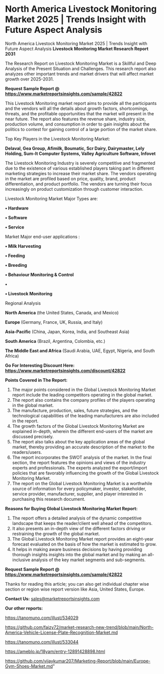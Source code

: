 # North America Livestock Monitoring Market 2025 | Trends Insight with Future Aspect Analysis
North America Livestock Monitoring Market 2025 | Trends Insight with Future Aspect Analysis
<strong>Livestock Monitoring Market Research Report 2031</strong>

The Research Report on Livestock Monitoring Market is a Skillful and Deep Analysis of the Present Situation and Challenges. This research report also analyzes other important trends and market drivers that will affect market growth over 2025-2031.

<strong>Request Sample Report @ <a href=https://www.marketreportsinsights.com/sample/42822>https://www.marketreportsinsights.com/sample/42822</a></strong>

This Livestock Monitoring market report aims to provide all the participants and the vendors will all the details about growth factors, shortcomings, threats, and the profitable opportunities that the market will present in the near future. The report also features the revenue share, industry size, production volume, and consumption in order to gain insights about the politics to contest for gaining control of a large portion of the market share.

Top Key Players in the Livestock Monitoring Market:

<strong>Delaval, Gea Group, Afimilk, Boumatic, Scr Dairy, Dairymaster, Lely Holding, Sum-It Computer Systems, Valley Agriculture Software, Infovet</strong>

The Livestock Monitoring Industry is severely competitive and fragmented due to the existence of various established players taking part in different marketing strategies to increase their market share. The vendors operating in the market are profiled based on price, quality, brand, product differentiation, and product portfolio. The vendors are turning their focus increasingly on product customization through customer interaction.

Livestock Monitoring Market Major Types are:

<strong>•  Hardware

•  Software

•  Service</strong>

Market Major end-user applications :

<strong>•  Milk Harvesting

•  Feeding

•  Breeding

•  Behaviour Monitoring & Control

•  

•  Livestock Monitoring</strong>

Regional Analysis

</u><strong><b>North America</b></strong> (the United States, Canada, and Mexico)

<strong><b>Europe </b></strong>(Germany, France, UK, Russia, and Italy)

<strong><b>Asia-Pacific</b></strong> (China, Japan, Korea, India, and Southeast Asia)

<strong><b>South America</b></strong> (Brazil, Argentina, Colombia, etc.)

<strong><b>The Middle East and Africa</b></strong> (Saudi Arabia, UAE, Egypt, Nigeria, and South Africa)

<strong>Go For Interesting Discount Here: <a href=https://www.marketreportsinsights.com/discount/42822>https://www.marketreportsinsights.com/discount/42822</a></strong>

<strong>Points Covered in The Report:</strong>
<ol>
  <li>The major points considered in the Global Livestock Monitoring Market report include the leading competitors operating in the global market.</li>
  <li>The report also contains the company profiles of the players operating in the global market.</li>
  <li>The manufacture, production, sales, future strategies, and the technological capabilities of the leading manufacturers are also included in the report.</li>
  <li>The growth factors of the Global Livestock Monitoring Market are explained in-depth, wherein the different end-users of the market are discussed precisely.</li>
  <li>The report also talks about the key application areas of the global market, thereby providing an accurate description of the market to the readers/users.</li>
  <li>The report incorporates the SWOT analysis of the market. In the final section, the report features the opinions and views of the industry experts and professionals. The experts analyzed the export/import policies that are favorably influencing the growth of the Global Livestock Monitoring Market.</li>
  <li>The report on the Global Livestock Monitoring Market is a worthwhile source of information for every policymaker, investor, stakeholder, service provider, manufacturer, supplier, and player interested in purchasing this research document.</li>
</ol>
<strong>Reasons for Buying Global Livestock Monitoring Market Report:</strong>

<ol>
  <li>The report offers a detailed analysis of the dynamic competitive landscape that keeps the reader/client well ahead of the competitors.</li>
  <li>It also presents an in-depth view of the different factors driving or restraining the growth of the global market.</li>
  <li>The Global Livestock Monitoring Market report provides an eight-year forecast evaluated on the basis of how the market is estimated to grow.</li>
  <li>It helps in making aware business decisions by having providing thorough insights insights into the global market and by making an all-inclusive analysis of the key market segments and sub-segments.</li>
</ol>
<strong>Request Sample Report @ <a href=https://www.marketreportsinsights.com/sample/42822>https://www.marketreportsinsights.com/sample/42822</a></strong>


Thanks for reading this article; you can also get individual chapter wise section or region wise report version like Asia, United States, Europe.

<strong>Contact Us:</strong>
sales@marketreportsinsights.com

<strong>Our other reports:</strong>

<a href=https://tanomuno.com/illust/534029>https://tanomuno.com/illust/534029</a>

<a href=https://github.com/faizy72/market-research-new-trend/blob/main/North-America-Vehicle-License-Plate-Recognition-Market.md>https://github.com/faizy72/market-research-new-trend/blob/main/North-America-Vehicle-License-Plate-Recognition-Market.md</a>

<a href=https://tanomuno.com/illust/533044>https://tanomuno.com/illust/533044</a>

<a href=https://ameblo.jp/18yam/entry-12891428898.html>https://ameblo.jp/18yam/entry-12891428898.html</a>

<a href=https://github.com/vijaykumar207/Marketing-Report/blob/main/Europe-Gym-Shoes-Market.md>https://github.com/vijaykumar207/Marketing-Report/blob/main/Europe-Gym-Shoes-Market.md</a>"
